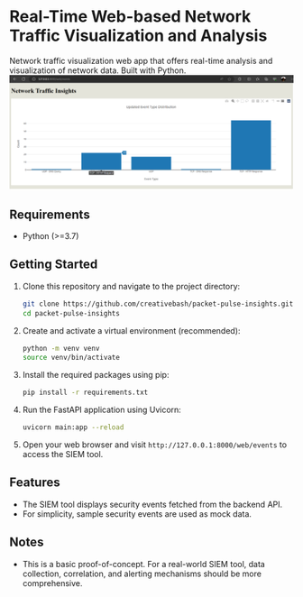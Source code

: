 # Real-Time Web-based Network Traffic Visualization and Analysis

Network traffic visualization web app that offers real-time analysis and visualization of network data. Built with Python.
![Screenshot of network traffic insight page](https://github.com/creativebash/packet-pulse-insights/blob/main/Screenshot.png)

## Requirements

- Python (>=3.7)

## Getting Started

1. Clone this repository and navigate to the project directory:

    ```bash
    git clone https://github.com/creativebash/packet-pulse-insights.git
    cd packet-pulse-insights
    ```

2. Create and activate a virtual environment (recommended):

    ```bash
    python -m venv venv
    source venv/bin/activate
    ```

3. Install the required packages using pip:

    ```bash
    pip install -r requirements.txt
    ```

4. Run the FastAPI application using Uvicorn:

    ```bash
    uvicorn main:app --reload
    ```

5. Open your web browser and visit `http://127.0.0.1:8000/web/events` to access the SIEM tool.

## Features

- The SIEM tool displays security events fetched from the backend API.
- For simplicity, sample security events are used as mock data.

## Notes

- This is a basic proof-of-concept. For a real-world SIEM tool, data collection, correlation, and alerting mechanisms should be more comprehensive.

